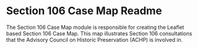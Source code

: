 Section 106 Case Map Readme
===========================

The Section 106 Case Map module is responsible for creating the
Leaflet based Section 106 Case Map. This map illustrates Section
106 consultations that the Advisory Council on Historic Preservation
(ACHP) is involved in.

